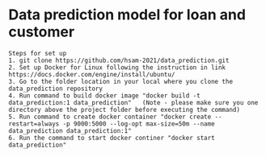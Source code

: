#  Data prediction model for loan and customer
	
	Steps for set up	
	1. git clone https://github.com/hsam-2021/data_prediction.git
	2. Set up Docker for Linux following the instruction in link https://docs.docker.com/engine/install/ubuntu/
	3. Go to the folder location in your local where you clone the data_prediction repository
	4. Run command to build docker image "docker build -t  data_prediction:1 data_prediction"   (Note - please make sure you one directory above the project folder before executing the command)
	5. Run command to create docker container "docker create --restart=always -p 9000:5000 --log-opt max-size=50m --name data_prediction data_prediction:1"
	6. Run the command to start docker continer "docker start data_prediction"
